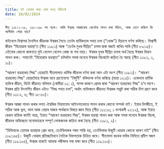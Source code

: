 ```yaml
---
title: মই তোমাৰ বাক্য মোৰ মনত সাঁচিলোঁ
date: 18/02/2024
---
```


`গীত ১১৯:১-১৬, ১৬১-১৬৮ পদ পঢ়ক। আমি ঈশ্বৰৰ আজ্ঞাবোৰ কেনেকৈ পালন কৰা উচিত, আৰু তেনে কৰিলে কি আশীৰ্বাদ পোৱা যায়?`

বাইবেলে বিশ্বাসৰ দৈনন্দিন জীৱনক ঈশ্বৰৰ সৈতে তেওঁৰ ধাৰ্মিকতাৰ পথত চলা (“খোজ”) হিচাপে বৰ্ণনা কৰিছে। বিশ্বাসী জীৱন “যিহোৱাৰ ব্যৱস্থা’ত (গীত ১১৯:১) আৰু “তেওঁৰ মুখৰ দীপ্তিত” চলাৰ দ্বাৰা বজাই ৰাখিব পাৰি (গীত ৮৯:১৫)। এইবোৰ কোনো কাৰণতে দুটা বেলেগ বেলেগ খোজ বা পথ নহয়। ঈশ্বৰৰ মুখৰ দীপ্তিত চলাৰ অৰ্থ হৈছে ঈশ্বৰৰ বিধান পালন কৰা। সমানেই “যিহোৱাৰ ব্যৱস্থাত” চলিবলৈ সমস্ত মনেৰে ঈশ্বৰক বিচৰাটো জড়িত হৈ আছে (গীত ১১৯:১, ২, ১০)।

“আচৰণ ব্যৱহাৰত সিদ্ধ” হোৱাটো গীতমালাত ধাৰ্মিক জীৱনৰ বৰ্ণনা কৰা আন এটা অংশ (গীত ১১৯:১)। “আচৰণ ব্যৱহাৰত সিদ্ধ” হোৱাটোৱে ঈশ্বৰৰ বাবে গ্ৰহণযোগ্য “নিৰ্ঘুণী” বলিদানৰ বৰ্ণনা কৰিছে (যাত্ৰা ১২:৫)। একেদৰে ধাৰ্মিক ব্যক্তিৰ জীৱন, যিটো জীৱনত বলিদান (ৰোমীয়া ১২: ১), পাপৰ কাৰণে প্ৰেমৰ দ্বাৰা “আচৰণ ব্যৱহাৰত সিদ্ধ” হ’ব লাগে। ঈশ্বৰৰ প্ৰতি উৎসৰ্গিত জীৱন এটাও “সিদ্ধ পথত চলা”, অৰ্থাৎ ব্যক্তিজনে জীৱনত ঈশ্বৰক সন্তুষ্ট কৰা সঠিক দিশ গ্ৰহণ কৰে (গীত ১০১:২, ৬; গীত ১৮:৩২)।

ঈশ্বৰৰ আজ্ঞা পালন কৰাৰ লগত ঐশ্বৰিক নিয়মবোৰ আইনগতভাৱে পালন কৰাৰ কোনো সম্পৰ্ক নাই। ইয়াৰ বিপৰীতে, ই সঠিক আৰু ভুল, ভাল আৰু বেয়াৰ মাজৰ পাৰ্থক্যৰ বিষয়ে জ্ঞান দিয়ে (গীত ১১১:১০; ১ বংশাৱলী ২২:১২), আৰু ইয়াত কেৱল বাহ্যিক কাৰ্যই নহয়, ইয়াত “আচৰণ ব্যৱহাৰত সিদ্ধ”, ঈশ্বৰৰ ব্যৱস্থা পালন কৰা আৰু সমস্ত মনেৰে ঈশ্বৰক বিচৰা, জীৱনৰ অবিচ্ছেদ্য মনোভাৱেৰে সম্পূৰ্ণ লোকজনক জড়িত কৰা হৈছে (গীত ১১৯:১, ২)।

“যিবিলাকে তোমাৰ ব্যৱস্থাক প্ৰেম কৰে, তেওঁবিলাকৰ পৰম শান্তি হয়, তেওঁবিলাক উজুটি খোৱাৰ কোনো কাৰণ নাই” (গীত ১১৯:১৬৫)। উজুটি খোৱাৰ প্ৰতিচ্ছবিখনে নৈতিক বিফলতাক চিত্ৰিত কৰে। গীতমালা ৰচকৰ ভৰিৰ নিমিত্তে প্ৰদীপ স্বৰূপ (গীত ১১৯:১০৫), ঈশ্বৰৰ বাক্যই আমাক পৰীক্ষাৰ পৰা ৰক্ষা কৰে (গীত ১১৯:১১০)।